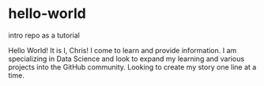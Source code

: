 # hello-world
intro repo as a tutorial

Hello World! It is I, Chris! I come to learn and provide information. I am specializing in Data Science and look to expand my learning and various projects into the GitHub community. Looking to create my story one line at a time.

